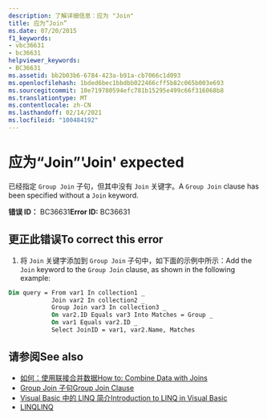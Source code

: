 ```yaml
---
description: 了解详细信息：应为 "Join"
title: 应为“Join”
ms.date: 07/20/2015
f1_keywords:
- vbc36631
- bc36631
helpviewer_keywords:
- BC36631
ms.assetid: bb2b03b6-6784-423a-b91a-cb7066c1d093
ms.openlocfilehash: 1bded6bec1bbdbb022466cff5b82c065b003e693
ms.sourcegitcommit: 10e719780594efc781b15295e499c66f316068b8
ms.translationtype: MT
ms.contentlocale: zh-CN
ms.lasthandoff: 02/14/2021
ms.locfileid: "100484192"
---
```

# <a name="join-expected"></a><span data-ttu-id="9e16f-103">应为“Join”</span><span class="sxs-lookup"><span data-stu-id="9e16f-103">'Join' expected</span></span>

<span data-ttu-id="9e16f-104">已经指定 `Group Join` 子句，但其中没有 `Join` 关键字。</span><span class="sxs-lookup"><span data-stu-id="9e16f-104">A `Group Join` clause has been specified without a `Join` keyword.</span></span>  
  
 <span data-ttu-id="9e16f-105">**错误 ID：** BC36631</span><span class="sxs-lookup"><span data-stu-id="9e16f-105">**Error ID:** BC36631</span></span>  
  
## <a name="to-correct-this-error"></a><span data-ttu-id="9e16f-106">更正此错误</span><span class="sxs-lookup"><span data-stu-id="9e16f-106">To correct this error</span></span>  
  
1. <span data-ttu-id="9e16f-107">将 `Join` 关键字添加到 `Group Join` 子句中，如下面的示例中所示：</span><span class="sxs-lookup"><span data-stu-id="9e16f-107">Add the `Join` keyword to the `Group Join` clause, as shown in the following example:</span></span>  
  
```vb  
Dim query = From var1 In collection1 _  
            Join var2 In collection2 _  
            Group Join var3 In collection3 _  
            On var2.ID Equals var3 Into Matches = Group _  
            On var1 Equals var2.ID _  
            Select JoinID = var1, var2.Name, Matches  
```  
  
## <a name="see-also"></a><span data-ttu-id="9e16f-108">请参阅</span><span class="sxs-lookup"><span data-stu-id="9e16f-108">See also</span></span>

- [<span data-ttu-id="9e16f-109">如何：使用联接合并数据</span><span class="sxs-lookup"><span data-stu-id="9e16f-109">How to: Combine Data with Joins</span></span>](../programming-guide/language-features/linq/how-to-combine-data-with-linq-by-using-joins.md)
- [<span data-ttu-id="9e16f-110">Group Join 子句</span><span class="sxs-lookup"><span data-stu-id="9e16f-110">Group Join Clause</span></span>](../language-reference/queries/group-join-clause.md)
- [<span data-ttu-id="9e16f-111">Visual Basic 中的 LINQ 简介</span><span class="sxs-lookup"><span data-stu-id="9e16f-111">Introduction to LINQ in Visual Basic</span></span>](../programming-guide/language-features/linq/introduction-to-linq.md)
- [<span data-ttu-id="9e16f-112">LINQ</span><span class="sxs-lookup"><span data-stu-id="9e16f-112">LINQ</span></span>](../programming-guide/language-features/linq/index.md)

